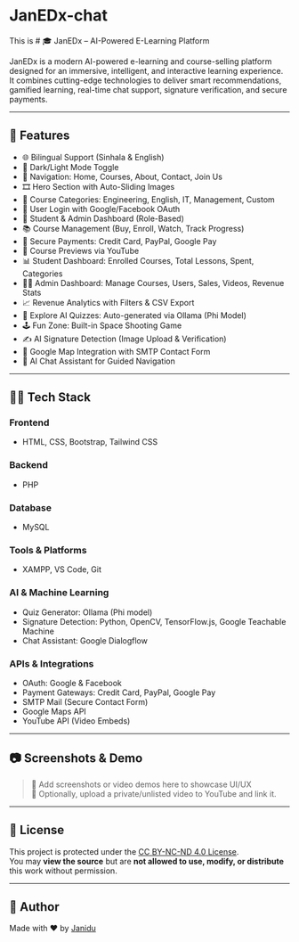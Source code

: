 # JanEDx-chat
This is # 🎓 JanEDx – AI-Powered E-Learning Platform

JanEDx is a modern AI-powered e-learning and course-selling platform designed for an immersive, intelligent, and interactive learning experience. It combines cutting-edge technologies to deliver smart recommendations, gamified learning, real-time chat support, signature verification, and secure payments.

---

## 🚀 Features

- 🌐 Bilingual Support (Sinhala & English)
- 🌙 Dark/Light Mode Toggle
- 📌 Navigation: Home, Courses, About, Contact, Join Us
- 🎞️ Hero Section with Auto-Sliding Images
- 🧭 Course Categories: Engineering, English, IT, Management, Custom
- 🔐 User Login with Google/Facebook OAuth
- 👤 Student & Admin Dashboard (Role-Based)
- 📚 Course Management (Buy, Enroll, Watch, Track Progress)
- 🧾 Secure Payments: Credit Card, PayPal, Google Pay
- 🎥 Course Previews via YouTube
- 📊 Student Dashboard: Enrolled Courses, Total Lessons, Spent, Categories
- 👨‍🏫 Admin Dashboard: Manage Courses, Users, Sales, Videos, Revenue Stats
- 📈 Revenue Analytics with Filters & CSV Export
- 📌 Explore AI Quizzes: Auto-generated via Ollama (Phi Model)
- 🕹️ Fun Zone: Built-in Space Shooting Game
- ✍️ AI Signature Detection (Image Upload & Verification)
- 📍 Google Map Integration with SMTP Contact Form
- 🤖 AI Chat Assistant for Guided Navigation

---

## 🧑‍💻 Tech Stack

### Frontend
- HTML, CSS, Bootstrap, Tailwind CSS

### Backend
- PHP

### Database
- MySQL

### Tools & Platforms
- XAMPP, VS Code, Git

### AI & Machine Learning
- Quiz Generator: Ollama (Phi model)
- Signature Detection: Python, OpenCV, TensorFlow.js, Google Teachable Machine
- Chat Assistant: Google Dialogflow

### APIs & Integrations
- OAuth: Google & Facebook
- Payment Gateways: Credit Card, PayPal, Google Pay
- SMTP Mail (Secure Contact Form)
- Google Maps API
- YouTube API (Video Embeds)

---

## 📷 Screenshots & Demo

> 📌 Add screenshots or video demos here to showcase UI/UX  
> 🎥 Optionally, upload a private/unlisted video to YouTube and link it.

---

## 📄 License

This project is protected under the [CC BY-NC-ND 4.0 License](https://creativecommons.org/licenses/by-nc-nd/4.0/).  
You may **view the source** but are **not allowed to use, modify, or distribute** this work without permission.

---

## 🙋 Author

Made with ❤️ by [Janidu](https://github.com/janidu622)